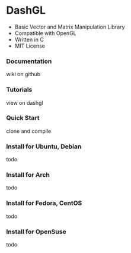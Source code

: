 # DashGL
* Basic Vector and Matrix Manipulation Library
* Compatible with OpenGL
* Written in C
* MIT License

### Documentation

wiki on github

### Tutorials

view on dashgl

### Quick Start

clone and compile

### Install for Ubuntu, Debian

todo

### Install for Arch

todo

### Install for Fedora, CentOS

todo

### Install for OpenSuse

todo
